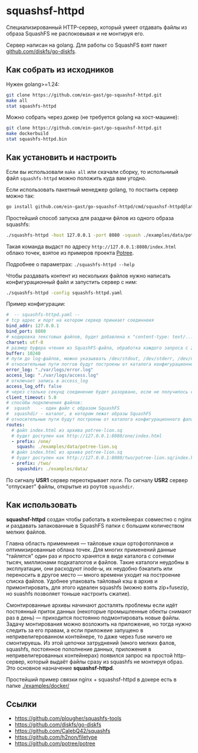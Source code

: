 # squashsf-httpd

Специализированный HTTP-сервер, который умеет отдавать файлы из образа SquashFS не распоковывая и не монтируя его.

Сервер написан на golang. Для работы со SquashFS взят пакет [github.com/diskfs/go-diskfs](https://github.com/diskfs/go-diskfs).

## Как собрать из исходников

Нужен golang>=1.24:
```bash
git clone https://github.com/ein-gast/go-squashsf-httpd.git
make all
stat squashfs-httpd
```

Можно собрать через докер (не требуется golang на хост-машине):
```bash
git clone https://github.com/ein-gast/go-squashsf-httpd.git
make dockerbuild
stat squashfs-httpd.bin
```

## Как установить и настроить

Если вы использовали `make all` или скачали сборку, то испольниый файл `squashfs-httpd` можно положить куда вам угодно.

Если использовать пакетный менеджер golang, то постаить сервер можно так:
```bash
go install github.com/ein-gast/go-squashsf-httpd/cmd/squashsf-httpd@latest
```

Простейший способ запуска для раздачи фйлов из одного образа squashfs:

```bash
./squashfs-httpd -host 127.0.0.1 -port 8080 -squash ./examples/data/potree-lion.sq
```

Такая команда выдаст по адресу `http://127.0.0.1:8080/index.html` облако точек, взятое из примеров проекта [Potree](https://github.com/potree/potree). 

Подробнее о параметрах: `./squashfs-httpd --help`

Чтобы раздавать контент из нескольких файлов нужно написать конфигурационный файл и запустить сервер с ним:

```bash
./squashfs-httpd -config squashfs-httpd.yaml
```

Пример конфигурации:

```yaml
#  -- squashfs-httpd.yaml --
# tcp адрес и порт на котором сервер приниает соединнеия
bind_addr: 127.0.0.1
bind_port: 8080
# кодировка текстовых файлов, будет добавлена к "content-type: text/...; charset=..."
charset: utf-8
# размер буфера чтения из SquashFS-файла, обработка каждого запроса с 200-м ответом создаст такой буфер
buffer: 10240
# пути до log-файлов, можно указыввать /dev/stdout, /dev/stderr, /dev/null
# относительные пути логгов будут построены от каталога конфигурационного фала
error_log: "./var/logs/error.log"
access_log: "./var/logs/access.log"
# отключает запись в access_log
access_log_off: false
# через столько секунд соединение будет разорвано, если не получилось считать или записать в него данные
client_timeout: 5.0
# способы подключения файлов:
#  squash    - один файл с образом SquashFS
#  squashdir - каталог, в котором лежат образы SquashFS
# относительные пути будут построены от каталога конфигурационного фала
routes:
  # файл index.html из архива potree-lion.sq
  # будет доступен как http://127.0.0.1:8080/one/index.html
  - prefix: /one/
    squash: ./examples/data/potree-lion.sq
  # файл index.html из архива potree-lion.sq
  # будет доступен как http://127.0.0.1:8080/two/potree-lion.sq/index.html
  - prefix: /two/
    squashdir: ./examples/data/
```

По сигналу **USR1** сервер переоткрывает логи. По сигналу **USR2** сервер "отпускает" файлы, открытые из роутов `squashdir`.

## Как использовать

**squashsf-httpd** создан чтобы работать в контейнерах совместно с nginx и раздавать запакованные в SquashFS папки с большим количеством мелких файлов.

Главна область примемнеия — тайловые кэши ортофотопланов и оптимизированные облака точек. Для многих применений данные "тайлятся" один раз и просто хранятся в виде каталога с сотнями тысяч, миллионами подкаталогов и файлов. Такие каталоги неудобны в эксплуатации, они расходуют inode-ы, их неудобно бэкапить или переносить в другое место — много времени уходит на построение списка файлов. Удобнее упаковать тайловый кэш в архив и примонтировать, для этого идеален squashfs (можно взять zip+fusezip, но suashfs позволяет тоньше настроить сжатие).

Смонтированные архивы начинают досталять проблемы если идёт постоянный приток данных (некоторые промышленные обекты снимают раз в день) — приходится постоянно подмонтировать новые файлы. Задачу монтирования можно возложить на приложение, но тогда нужно следить за его правам, а если приложеие запущено в непривелигерованном контейнере, то даже через fuse ничего не смонтируешь. Из этой цепочки затруднений (много мелких фалов, squashfs, постоянное пополнение данных, приложения в непривелигерованных контейнерах) появился запрос на простой http-сервер, который выдаёт файлы сразу из squashfs не монтируя образ. Это основное назначение **squashsf-httpd**.

Простейший пример связки nginx + squashsf-httpd в докере есть в папке [./examples/docker/](./examples/docker/)

## Ссылки
- https://github.com/plougher/squashfs-tools
- https://github.com/diskfs/go-diskfs
- https://github.com/CalebQ42/squashfs
- https://github.com/h2non/filetype
- https://github.com/potree/potree
